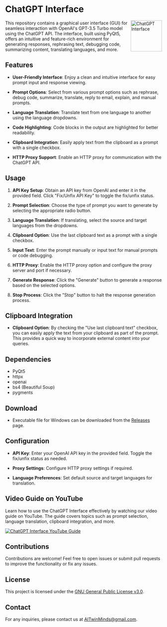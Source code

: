 <h1 align="left">ChatGPT Interface</h1>

<img align="right" width="100" height="100" src="https://github.com/I-A-Team/ChatGPT-UI/blob/main/icon.png" alt="ChatGPT Interface">

<!-- Rest of your README content goes here -->


This repository contains a graphical user interface (GUI) for seamless interaction with OpenAI's GPT-3.5 Turbo model using the ChatGPT API. The interface, built using PyQt5, offers an intuitive and feature-rich environment for generating responses, rephrasing text, debugging code, summarizing content, translating languages, and more.

## Features

- **User-Friendly Interface**: Enjoy a clean and intuitive interface for easy prompt input and response viewing.

- **Prompt Options**: Select from various prompt options such as rephrase, debug code, summarize, translate, reply to email, explain, and manual prompts.

- **Language Translation**: Translate text from one language to another using the language dropdowns.

- **Code Highlighting**: Code blocks in the output are highlighted for better readability.

- **Clipboard Integration**: Easily apply text from the clipboard as a prompt with a single checkbox.

- **HTTP Proxy Support**: Enable an HTTP proxy for communication with the ChatGPT API.

## Usage

1. **API Key Setup**: Obtain an API key from OpenAI and enter it in the provided field. Click "Fix/Unfix API Key" to toggle the fix/unfix status.

2. **Prompt Selection**: Choose the type of prompt you want to generate by selecting the appropriate radio button.

3. **Language Translation**: If translating, select the source and target languages from the dropdowns.

4. **Clipboard Option**: Use the last clipboard text as a prompt with a single checkbox.

5. **Input Text**: Enter the prompt manually or input text for manual prompts or code debugging.

6. **HTTP Proxy**: Enable the HTTP proxy option and configure the proxy server and port if necessary.

7. **Generate Response**: Click the "Generate" button to generate a response based on the selected options.

8. **Stop Process**: Click the "Stop" button to halt the response generation process.

## Clipboard Integration

- **Clipboard Option**: By checking the "Use last clipboard text" checkbox, you can easily apply the text from your clipboard as part of the prompt. This provides a quick way to incorporate external content into your queries.

## Dependencies

- PyQt5
- httpx
- openai
- bs4 (Beautiful Soup)
- pygments

## Download

- Executable file for Windows can be downloaded from the [Releases](https://github.com/I-A-Team/ChatGPT-UI/releases) page.

## Configuration

- **API Key**: Enter your OpenAI API key in the provided field. Toggle the fix/unfix status as needed.

- **Proxy Settings**: Configure HTTP proxy settings if required.

- **Language Preferences**: Set default source and target languages for translation.

## Video Guide on YouTube

Learn how to use the ChatGPT Interface effectively by watching our video guide on YouTube. The guide covers topics such as prompt selection, language translation, clipboard integration, and more. 

[![ChatGPT Interface YouTube Guide](path/to/your/youtube-thumbnail.png)](https://www.youtube.com/watch?v=yourvideoid)

## Contributions

Contributions are welcome! Feel free to open issues or submit pull requests to improve the functionality or fix any issues.

## License

This project is licensed under the [GNU General Public License v3.0](LICENSE).

## Contact

For any inquiries, please contact us at [AITwinMinds@gmail.com](mailto:AITwinMinds@gmail.com).

